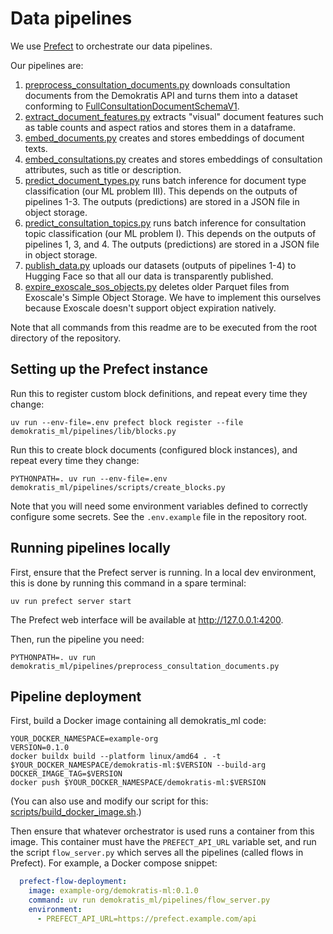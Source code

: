 # Data pipelines

We use [Prefect](https://www.prefect.io/) to orchestrate our data pipelines.

Our pipelines are:

1. [preprocess_consultation_documents.py](./preprocess_consultation_documents.py) downloads consultation documents from the Demokratis API
  and turns them into a dataset conforming to [FullConsultationDocumentSchemaV1](../data/schemata.py).
2. [extract_document_features.py](./extract_document_features.py) extracts "visual" document features such as table counts and aspect ratios
  and stores them in a dataframe.
3. [embed_documents.py](./embed_documents.py) creates and stores embeddings of document texts.
4. [embed_consultations.py](./embed_consultations.py) creates and stores embeddings of consultation attributes, such as title or description.
5. [predict_document_types.py](./predict_document_types.py) runs batch inference for document type classification (our ML problem III).
   This depends on the outputs of pipelines 1-3. The outputs (predictions) are stored in a JSON file in object storage.
6. [predict_consultation_topics.py](./predict_consultation_topics.py) runs batch inference for consultation topic classification (our ML problem I).
   This depends on the outputs of pipelines 1, 3, and 4. The outputs (predictions) are stored in a JSON file in object storage.
7. [publish_data.py](./publish_data.py) uploads our datasets (outputs of pipelines 1-4) to Hugging Face so that all our data is transparently published.
8. [expire_exoscale_sos_objects.py](./expire_exoscale_sos_objects.py) deletes older Parquet files from Exoscale's Simple Object Storage. We have to implement this
   ourselves because Exoscale doesn't support object expiration natively.

Note that all commands from this readme are to be executed from the root directory of the repository.

## Setting up the Prefect instance
Run this to register custom block definitions, and repeat every time they change:

```
uv run --env-file=.env prefect block register --file demokratis_ml/pipelines/lib/blocks.py
```

Run this to create block documents (configured block instances), and repeat every time they change:

```
PYTHONPATH=. uv run --env-file=.env demokratis_ml/pipelines/scripts/create_blocks.py
```

Note that you will need some environment variables defined to correctly configure some secrets.
See the `.env.example` file in the repository root.


## Running pipelines locally
First, ensure that the Prefect server is running. In a local dev environment, this is done by running
this command in a spare terminal:

```
uv run prefect server start
```

The Prefect web interface will be available at http://127.0.0.1:4200.

Then, run the pipeline you need:

```
PYTHONPATH=. uv run demokratis_ml/pipelines/preprocess_consultation_documents.py
```

## Pipeline deployment
First, build a Docker image containing all demokratis_ml code:

```
YOUR_DOCKER_NAMESPACE=example-org
VERSION=0.1.0
docker buildx build --platform linux/amd64 . -t $YOUR_DOCKER_NAMESPACE/demokratis-ml:$VERSION --build-arg DOCKER_IMAGE_TAG=$VERSION
docker push $YOUR_DOCKER_NAMESPACE/demokratis-ml:$VERSION
```

(You can also use and modify our script for this: [scripts/build_docker_image.sh](../../scripts/build_docker_image.sh).)

Then ensure that whatever orchestrator is used runs a container from this image. This container must have the `PREFECT_API_URL` variable set, and run the script `flow_server.py` which serves all the pipelines (called flows in Prefect). For example, a Docker compose snippet:

```yaml
  prefect-flow-deployment:
    image: example-org/demokratis-ml:0.1.0
    command: uv run demokratis_ml/pipelines/flow_server.py
    environment:
      - PREFECT_API_URL=https://prefect.example.com/api
```
